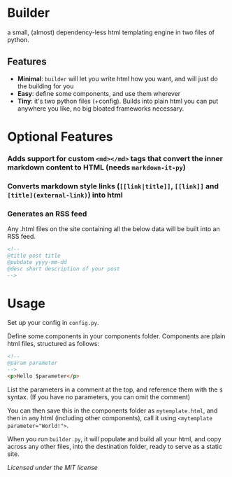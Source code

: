 # Builder

a small, (almost) dependency-less html templating engine in two files of python.

## Features

- **Minimal**: `builder` will let you write html how you want, and will just do the building for you
- **Easy**: define some components, and use them wherever
- **Tiny**: it's two python files (+config). Builds into plain html you can put anywhere you like, no big bloated frameworks necessary.

# Optional Features

### Adds support for custom `<md></md>` tags that convert the inner markdown content to HTML (needs `markdown-it-py`)
### Converts markdown style links (`[[link|title]]`, `[[link]]` and `[title](external-link)`) into html
### Generates an RSS feed
Any .html files on the site containing all the below data will be built into an RSS feed.
```html
<!--
@title post title
@pubdate yyyy-mm-dd
@desc short description of your post
-->
```

# Usage

Set up your config in `config.py`.

Define some components in your components folder. Components are plain html files, structured as follows:

```html
<!--
@param parameter
-->
<p>Hello $parameter</p>
```

List the parameters in a comment at the top, and reference them with the `$` syntax. (If you have no parameters, you can omit the comment)

You can then save this in the components folder as `mytemplate.html`, and then in any html (including other components), call it using `<mytemplate parameter="World!">`.

When you run `builder.py`, it will populate and build all your html, and copy across any other files, into the destination folder, ready to serve as a static site.

_Licensed under the MIT license_
